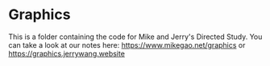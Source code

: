 # Graphics

This is a folder containing the code for Mike and Jerry's Directed Study.
You can take a look at our notes here:
https://www.mikegao.net/graphics or https://graphics.jerrywang.website
